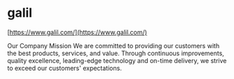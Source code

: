 # galil

[https://www.galil.com/](https://www.galil.com/)

Our Company Mission
We are committed to providing our customers with the best products, services, and value. Through continuous improvements, quality excellence, leading-edge technology and on-time delivery, we strive to exceed our customers' expectations.
